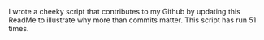 I wrote a cheeky script that contributes to my Github by updating this ReadMe to illustrate why more than commits matter. This script has run 51 times.